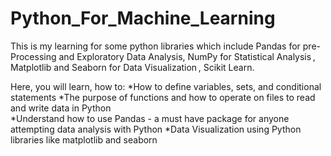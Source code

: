 # Python_For_Machine_Learning
This is my learning for some python libraries which include Pandas for pre-Processing and Exploratory Data Analysis, NumPy for Statistical Analysis , Matplotlib and Seaborn for Data Visualization , Scikit Learn.

Here, you will learn, how to:
*How to define variables, sets, and conditional statements 
*The purpose of functions and how to operate on files to read and write data in Python  
*Understand how to use Pandas - a must have package for anyone attempting data analysis with Python 
*Data Visualization using Python libraries like matplotlib and seaborn
